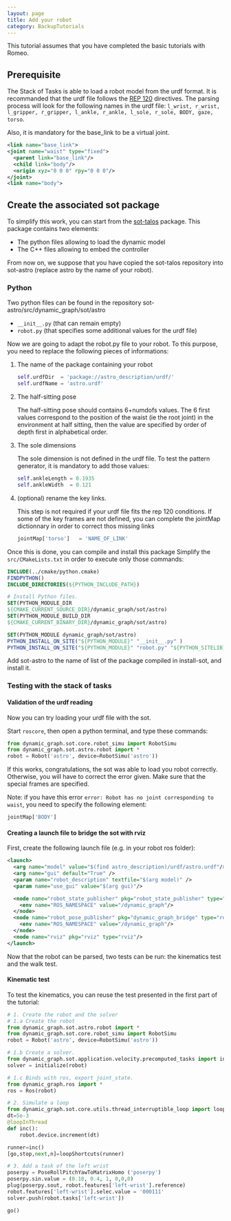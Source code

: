 ```yaml
---
layout: page
title: Add your robot
category: BackupTutorials
---
```


This tutorial assumes that you have completed the basic tutorials with Romeo.

## Prerequisite

The Stack of Tasks is able to load a robot model from the urdf format.
It is recommanded that the urdf file follows the [REP 120](www.ros.org/reps/rep-0120.html) directives.
The parsing process will look for the following names in the urdf file:
`l_wrist, r_wrist, l_gripper, r_gripper, l_ankle, r_ankle, l_sole, r_sole, BODY, gaze, torso`.

Also, it is mandatory for the base_link to be a virtual joint.

```xml
<link name="base_link">
<joint name="waist" type="fixed">
  <parent link="base_link"/>
  <child link="body"/>
  <origin xyz="0 0 0" rpy="0 0 0"/>
</joint>
<link name="body">
```

## Create the associated sot package

To simplify this work, you can start from the [sot-talos](https://github.com/stack-of-tasks/sot-talos) package.
This package contains two elements:

- The python files allowing to load the dynamic model
- The C++ files allowing to embed the controller

From now on, we suppose that you have copied the sot-talos repository into sot-astro (replace astro by the name of your
robot).

### Python
Two python files can be found in the repository sot-astro/src/dynamic_graph/sot/astro

- `__init__.py` (that can remain empty)
- `robot.py` (that specifies some additional values for the urdf file)

Now we are going to adapt the robot.py file to your robot. To this purpose, you need to replace the following pieces of
informations:

1. The name of the package containing your robot
      ```python
      self.urdfDir  = 'package://astro_description/urdf/'
      self.urdfName = 'astro.urdf'
      ```

2. The half-sitting pose

    The half-sitting pose should contains 6+numdofs values.
    The 6 first values correspond to the position of the waist (ie the root joint) in the environment at half sitting,
    then the value are specified by order of depth first in alphabetical order.

3. The sole dimensions

    The sole dimension is not defined in the urdf file.
    To test the pattern generator, it is mandatory to add those values:
    ```python
    self.ankleLength = 0.1935
    self.ankleWidth  = 0.121
    ```

4. (optional) rename the key links.

    This step is not required if your urdf file fits the rep 120 conditions.
    If some of the key frames are not defined, you can complete the jointMap dictionnary
    in order to correct thos missing links
    ```python
    jointMap['torso']   = 'NAME_OF_LINK'
    ```

Once this is done, you can compile and install this package
Simplify the `src/CMakeLists.txt` in order to execute only those commands:

```cmake
INCLUDE(../cmake/python.cmake)
FINDPYTHON()
INCLUDE_DIRECTORIES(${PYTHON_INCLUDE_PATH})

# Install Python files.
SET(PYTHON_MODULE_DIR
${CMAKE_CURRENT_SOURCE_DIR}/dynamic_graph/sot/astro)
SET(PYTHON_MODULE_BUILD_DIR
${CMAKE_CURRENT_BINARY_DIR}/dynamic_graph/sot/astro)

SET(PYTHON_MODULE dynamic_graph/sot/astro)
PYTHON_INSTALL_ON_SITE("${PYTHON_MODULE}" "__init__.py" )
PYTHON_INSTALL_ON_SITE("${PYTHON_MODULE}" "robot.py" "${PYTHON_SITELIB}")
```

Add sot-astro to the name of list of the package compiled in install-sot, and install it.

### Testing with the stack of tasks
#### Validation of the urdf reading

Now you can try loading your urdf file with the sot.

Start `roscore`, then open a python terminal, and type these commands:

```python
from dynamic_graph.sot.core.robot_simu import RobotSimu
from dynamic_graph.sot.astro.robot import *
robot = Robot('astro', device=RobotSimu('astro'))
```

If this works, congratulations, the sot was able to load you robot correctly.
Otherwise, you will have to correct the error given. Make sure that the special
frames are specified.

Note: if you have this error `error: Robot has no joint corresponding to waist`, you need to specify the following
element:

```python
jointMap['BODY']
```

#### Creating a launch file to bridge the sot with rviz

First, create the following launch file (e.g. in your robot ros folder):

```xml
<launch>
  <arg name="model" value="$(find astro_description)/urdf/astro.urdf"/>
  <arg name="gui" default="True" />
  <param name="robot_description" textfile="$(arg model)" />
  <param name="use_gui" value="$(arg gui)"/>

  <node name="robot_state_publisher" pkg="robot_state_publisher" type="state_publisher" >
    <env name="ROS_NAMESPACE" value="/dynamic_graph"/>
  </node>
  <node name="robot_pose_publisher" pkg="dynamic_graph_bridge" type="robot_pose_publisher" >
    <env name="ROS_NAMESPACE" value="/dynamic_graph"/>
  </node>
  <node name="rviz" pkg="rviz" type="rviz"/>
</launch>
```

Now that the robot can be parsed, two tests can be run: the kinematics test and the walk test.

#### Kinematic test

To test the kinematics, you can reuse the test presented in the first part of the tutorial:

```python
# 1. Create the robot and the solver
# 1.a Create the robot
from dynamic_graph.sot.astro.robot import *
from dynamic_graph.sot.core.robot_simu import RobotSimu
robot = Robot('astro', device=RobotSimu('astro'))

# 1.b Create a solver.
from dynamic_graph.sot.application.velocity.precomputed_tasks import initialize
solver = initialize(robot)

# 1.c Binds with ros, export joint_state.
from dynamic_graph.ros import *
ros = Ros(robot)

# 2. Simulate a loop
from dynamic_graph.sot.core.utils.thread_interruptible_loop import loopInThread,loopShortcuts
dt=5e-3
@loopInThread
def inc():
    robot.device.increment(dt)

runner=inc()
[go,stop,next,n]=loopShortcuts(runner)

# 3. Add a task of the left wrist
poserpy = PoseRollPitchYawToMatrixHomo ('poserpy')
poserpy.sin.value = (0.18, 0.4, 1, 0,0,0)
plug(poserpy.sout, robot.features['left-wrist'].reference)
robot.features['left-wrist'].selec.value = '000111'
solver.push(robot.tasks['left-wrist'])

go()
```






